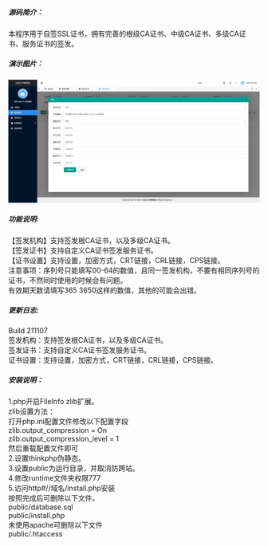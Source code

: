 #####  源码简介：    
本程序用于自签SSL证书，拥有完善的根级CA证书、中级CA证书、多级CA证书、服务证书的签发。   
#####  演示图片：    
![ssladmin.jpg](https://raw.githubusercontent.com/gacjie/ssladmin/main/ssladmin.jpg)
##### 功能说明:    
 【签发机构】支持签发根CA证书，以及多级CA证书。    
 【签发证书】支持自定义CA证书签发服务证书。    
 【证书设置】支持设置，加密方式，CRT链接，CRL链接，CPS链接。   
注意事项：序列号只能填写00-64的数值，且同一签发机构，不要有相同序列号的证书，不然同时使用的时候会有问题。     
有效期天数请填写365 3650这样的数值，其他的可能会出错。    
##### 更新日志:    
 Build 211107   
 签发机构：支持签发根CA证书，以及多级CA证书。   
 签发证书：支持自定义CA证书签发服务证书。   
 证书设置：支持设置，加密方式，CRT链接，CRL链接，CPS链接。    
##### 安装说明：   
1.php开启FileInfo zlib扩展。    
  zlib设置方法：    
  打开php.ini配置文件修改以下配置字段    
  zlib.output_compression = On    
  zlib.output_compression_level = 1    
  然后重载配置文件即可    
2.设置thinkphp伪静态。     
3.设置public为运行目录，并取消防跨站。    
4.修改runtime文件夹权限777    
5.访问http#//域名/install.php安装   
按照完成后可删除以下文件。    
public/database.sql    
public/install.php    
未使用apache可删除以下文件    
public/.htaccess   
